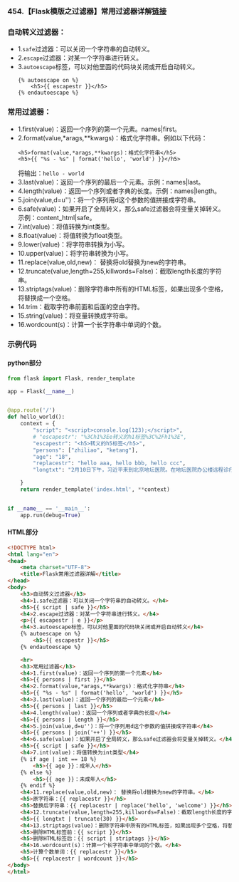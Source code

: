 ### 454.【Flask模版之过滤器】常用过滤器详解[链接](http://wangkaixiang.cn/python-flask/di-si-zhang-ff1a-flask-ru-men-ff08-mo-ban-ff09/di-san-jie-ff1a-jinja2-guo-lv-qi.html)

### 自动转义过滤器：
* 1.`safe`过滤器：可以关闭一个字符串的自动转义。
* 2.`escape`过滤器：对某一个字符串进行转义。
* 3.`autoescape`标签，可以对他里面的代码块关闭或开启自动转义。
    ```jinja2
    {% autoescape on %}
        <h5>{{ escapestr }}</h5>
    {% endautoescape %}
    ```


### 常用过滤器：
* 1.first(value)：返回一个序列的第一个元素。names|first。
* 2.format(value,*arags,**kwargs)：格式化字符串。例如以下代码：
    ```jinja2
    <h5>format(value,*arags,**kwargs)：格式化字符串</h5>
    <h5>{{ "%s - %s" | format('hello', 'world') }}</h5>
    ```
    将输出：`hello - world`
* 3.last(value)：返回一个序列的最后一个元素。示例：names|last。
* 4.length(value)：返回一个序列或者字典的长度。示例：names|length。
* 5.join(value,d=u'')：将一个序列用d这个参数的值拼接成字符串。
* 6.safe(value)：如果开启了全局转义，那么safe过滤器会将变量关掉转义。
    示例：content_html|safe。
* 7.int(value)：将值转换为int类型。
* 8.float(value)：将值转换为float类型。
* 9.lower(value)：将字符串转换为小写。
* 10.upper(value)：将字符串转换为小写。
* 11.replace(value,old,new)： 替换将old替换为new的字符串。
* 12.truncate(value,length=255,killwords=False)：截取length长度的字符串。
* 13.striptags(value)：删除字符串中所有的HTML标签，如果出现多个空格，将替换成一个空格。
* 14.trim：截取字符串前面和后面的空白字符。
* 15.string(value)：将变量转换成字符串。
* 16.wordcount(s)：计算一个长字符串中单词的个数。


### 示例代码
#### python部分
```python
from flask import Flask, render_template

app = Flask(__name__)


@app.route('/')
def hello_world():
    context = {
        "script": "<script>console.log(123);</script>",
        # "escapestr": "%3Ch1%3Ee转义的h1标签%3C%2Fh1%3E",
        "escapestr": "<h5>转义的h5标签</h5>",
        "persons": ["zhiliao", "ketang"],
        "age": "18",
        "replacestr": "hello aaa, hello bbb, hello ccc",
        "longtxt": "2月10日下午，习近平来到北京地坛医院。在地坛医院办公楼远程诊疗中心，习近平通过视频连线武汉市收治新冠肺炎患者的金银潭医院、协和医院、火神山医院，向疫情防控一线的医务工作者、干部职工和人民解放军指战员了解情况、听取意见和建议。",

    }
    return render_template('index.html', **context)


if __name__ == '__main__':
    app.run(debug=True)
```

#### HTML部分
```html
<!DOCTYPE html>
<html lang="en">
<head>
    <meta charset="UTF-8">
    <title>Flask常用过滤器详解</title>
</head>
<body>
    <h3>自动转义过滤器</h3>
    <h4>1.safe过滤器：可以关闭一个字符串的自动转义。</h4>
    <h5>{{ script | safe }}</h5>
    <h4>2.escape过滤器：对某一个字符串进行转义。</h4>
    <p>{{ escapestr | e }}</p>
    <h4>3.autoescape标签，可以对他里面的代码块关闭或开启自动转义</h4>
    {% autoescape on %}
        <h5>{{ escapestr }}</h5>
    {% endautoescape %}

    <hr>
    <h3>常用过滤器</h3>
    <h4>1.first(value)：返回一个序列的第一个元素</h4>
    <h5>{{ persons | first }}</h5>
    <h4>2.format(value,*arags,**kwargs)：格式化字符串</h4>
    <h5>{{ "%s - %s" | format('hello', 'world') }}</h5>
    <h4>3.last(value)：返回一个序列的最后一个元素</h4>
    <h5>{{ persons | last }}</h5>
    <h4>4.length(value)：返回一个序列或者字典的长度</h4>
    <h5>{{ persons | length }}</h5>
    <h4>5.join(value,d=u'')：将一个序列用d这个参数的值拼接成字符串</h4>
    <h5>{{ persons | join('++') }}</h5>
    <h4>6.safe(value)：如果开启了全局转义，那么safe过滤器会将变量关掉转义。</h4>
    <h5>{{ script | safe }}</h5>
    <h4>7.int(value)：将值转换为int类型</h4>
    {% if age | int == 18 %}
        <h5>{{ age }}：成年人</h5>
    {% else %}
        <h5>{{ age }}：未成年人</h5>
    {% endif %}
    <h4>11.replace(value,old,new)： 替换将old替换为new的字符串。</h4>
    <h5>原字符串：{{ replacestr }}</h5>
    <h5>替换后字符串：{{ replacestr | replace('hello', 'welcome') }}</h5>
    <h4>12.truncate(value,length=255,killwords=False)：截取length长度的字符串</h4>
    <h5>{{ longtxt | truncate(30) }}</h5>
    <h4>13.striptags(value)：删除字符串中所有的HTML标签，如果出现多个空格，将替换成一个空格。</h4>
    <h5>删除HTML标签前：{{ script }}</h5>
    <h5>删除HTML标签后：{{ script | striptags }}</h5>
    <h4>16.wordcount(s)：计算一个长字符串中单词的个数。</h4>
    <h5>计算个数单词：{{ replacestr }}</h5>
    <h5>{{ replacestr | wordcount }}</h5>
</body>
</html>
```